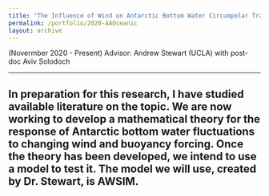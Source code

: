 ```yaml
---
title: "The Influence of Wind on Antarctic Bottom Water Circumpolar Transport"
permalink: /portfolio/2020-AAOceanic
layout: archive
---
```

(Novermber 2020 - Present)
Advisor: Andrew Stewart (UCLA) with post-doc Aviv Solodoch


---
In preparation for this research, I have studied available literature on the topic. We are now working to develop a mathematical theory for the response of Antarctic bottom water fluctuations to changing wind and buoyancy forcing. Once the theory has been developed, we intend to use a model to test it. The model we will use, created by Dr. Stewart, is AWSIM.
---